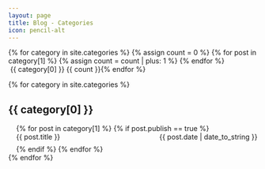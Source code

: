 ```yaml
---
layout: page
title: Blog - Categories
icon: pencil-alt
---
```


<div style="display: inline-flex; flex-wrap: wrap;">
    {% for category in site.categories %}
    {% assign count = 0 %}
    {% for post in category[1] %}
    {% assign count = count | plus: 1 %}
    {% endfor %}
    <a href="#{{ category[0] | slugify: 'pretty' }}" style="text-decoration: none;">
        <div class="chip">
            <span class="chip-content">
            <i class="fa fa-folder-open" aria-hidden="true"></i>&nbsp;{{ category[0] }}</span>
            <span class="chip-count">{{ count }}</span>
        </div>
    </a>
    {% endfor %}
</div>

<ul style="list-style-type: none; padding-left: 0px;">
{% for category in site.categories %}
<li>
    <h2 id="{{ category[0] | slugify: 'pretty' }}">{{ category[0] }}</h2>
    <ul style="list-style-type: none; padding-left: 1rem;">
        {% for post in category[1] %}
        {% if post.publish == true %}
        <li style="margin-bottom: 0.5rem;">
            <div class="card">
                <div class="card-content">
                    <a href="{{ site.baseurl }}{{ post.url }}" style="text-decoration: none;">
                        <span>{{ post.title }}</span>
                    </a>
                    <span style="float: right;">{{ post.date | date_to_string }}</span>
                </div>
            </div>
        </li>
        {% endif %}
        {% endfor %}
    </ul>
</li>
{% endfor %}
</ul>
